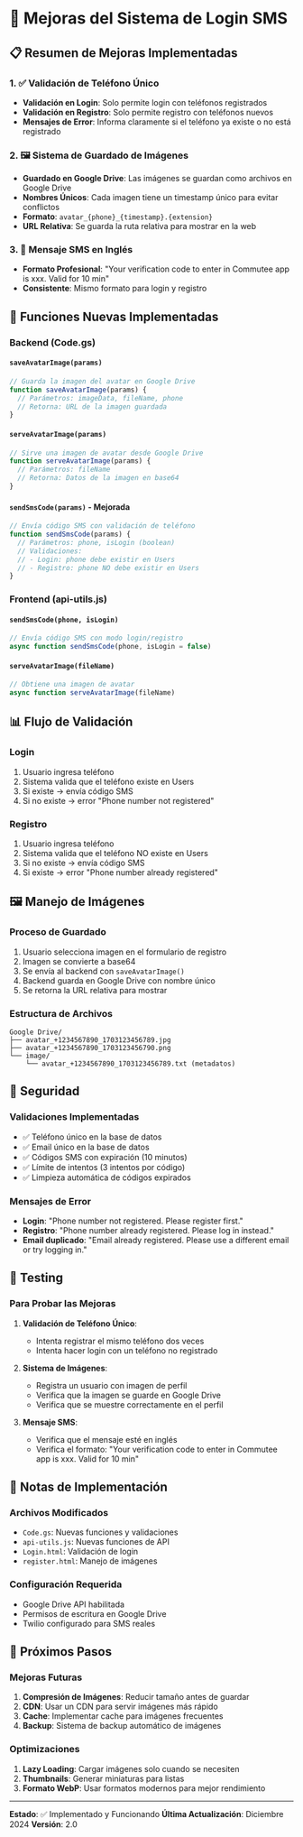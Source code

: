 # 🚀 Mejoras del Sistema de Login SMS

## 📋 Resumen de Mejoras Implementadas

### 1. ✅ Validación de Teléfono Único
- **Validación en Login**: Solo permite login con teléfonos registrados
- **Validación en Registro**: Solo permite registro con teléfonos nuevos
- **Mensajes de Error**: Informa claramente si el teléfono ya existe o no está registrado

### 2. 🖼️ Sistema de Guardado de Imágenes
- **Guardado en Google Drive**: Las imágenes se guardan como archivos en Google Drive
- **Nombres Únicos**: Cada imagen tiene un timestamp único para evitar conflictos
- **Formato**: `avatar_{phone}_{timestamp}.{extension}`
- **URL Relativa**: Se guarda la ruta relativa para mostrar en la web

### 3. 📱 Mensaje SMS en Inglés
- **Formato Profesional**: "Your verification code to enter in Commutee app is xxx. Valid for 10 min"
- **Consistente**: Mismo formato para login y registro

## 🔧 Funciones Nuevas Implementadas

### Backend (Code.gs)

#### `saveAvatarImage(params)`
```javascript
// Guarda la imagen del avatar en Google Drive
function saveAvatarImage(params) {
  // Parámetros: imageData, fileName, phone
  // Retorna: URL de la imagen guardada
}
```

#### `serveAvatarImage(params)`
```javascript
// Sirve una imagen de avatar desde Google Drive
function serveAvatarImage(params) {
  // Parámetros: fileName
  // Retorna: Datos de la imagen en base64
}
```

#### `sendSmsCode(params)` - Mejorada
```javascript
// Envía código SMS con validación de teléfono
function sendSmsCode(params) {
  // Parámetros: phone, isLogin (boolean)
  // Validaciones:
  // - Login: phone debe existir en Users
  // - Registro: phone NO debe existir en Users
}
```

### Frontend (api-utils.js)

#### `sendSmsCode(phone, isLogin)`
```javascript
// Envía código SMS con modo login/registro
async function sendSmsCode(phone, isLogin = false)
```

#### `serveAvatarImage(fileName)`
```javascript
// Obtiene una imagen de avatar
async function serveAvatarImage(fileName)
```

## 📊 Flujo de Validación

### Login
1. Usuario ingresa teléfono
2. Sistema valida que el teléfono existe en Users
3. Si existe → envía código SMS
4. Si no existe → error "Phone number not registered"

### Registro
1. Usuario ingresa teléfono
2. Sistema valida que el teléfono NO existe en Users
3. Si no existe → envía código SMS
4. Si existe → error "Phone number already registered"

## 🖼️ Manejo de Imágenes

### Proceso de Guardado
1. Usuario selecciona imagen en el formulario de registro
2. Imagen se convierte a base64
3. Se envía al backend con `saveAvatarImage()`
4. Backend guarda en Google Drive con nombre único
5. Se retorna la URL relativa para mostrar

### Estructura de Archivos
```
Google Drive/
├── avatar_+1234567890_1703123456789.jpg
├── avatar_+1234567890_1703123456790.png
└── image/
    └── avatar_+1234567890_1703123456789.txt (metadatos)
```

## 🔐 Seguridad

### Validaciones Implementadas
- ✅ Teléfono único en la base de datos
- ✅ Email único en la base de datos
- ✅ Códigos SMS con expiración (10 minutos)
- ✅ Límite de intentos (3 intentos por código)
- ✅ Limpieza automática de códigos expirados

### Mensajes de Error
- **Login**: "Phone number not registered. Please register first."
- **Registro**: "Phone number already registered. Please log in instead."
- **Email duplicado**: "Email already registered. Please use a different email or try logging in."

## 🧪 Testing

### Para Probar las Mejoras

1. **Validación de Teléfono Único**:
   - Intenta registrar el mismo teléfono dos veces
   - Intenta hacer login con un teléfono no registrado

2. **Sistema de Imágenes**:
   - Registra un usuario con imagen de perfil
   - Verifica que la imagen se guarde en Google Drive
   - Verifica que se muestre correctamente en el perfil

3. **Mensaje SMS**:
   - Verifica que el mensaje esté en inglés
   - Verifica el formato: "Your verification code to enter in Commutee app is xxx. Valid for 10 min"

## 📝 Notas de Implementación

### Archivos Modificados
- `Code.gs`: Nuevas funciones y validaciones
- `api-utils.js`: Nuevas funciones de API
- `Login.html`: Validación de login
- `register.html`: Manejo de imágenes

### Configuración Requerida
- Google Drive API habilitada
- Permisos de escritura en Google Drive
- Twilio configurado para SMS reales

## 🚀 Próximos Pasos

### Mejoras Futuras
1. **Compresión de Imágenes**: Reducir tamaño antes de guardar
2. **CDN**: Usar un CDN para servir imágenes más rápido
3. **Cache**: Implementar cache para imágenes frecuentes
4. **Backup**: Sistema de backup automático de imágenes

### Optimizaciones
1. **Lazy Loading**: Cargar imágenes solo cuando se necesiten
2. **Thumbnails**: Generar miniaturas para listas
3. **Formato WebP**: Usar formatos modernos para mejor rendimiento

---

**Estado**: ✅ Implementado y Funcionando
**Última Actualización**: Diciembre 2024
**Versión**: 2.0 